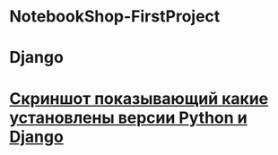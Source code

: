 # NotebookShop-FirstProject
# Django
# [Скриншот показывающий какие установлены версии Python и Django](https://ibb.co/YTcqKTD)
